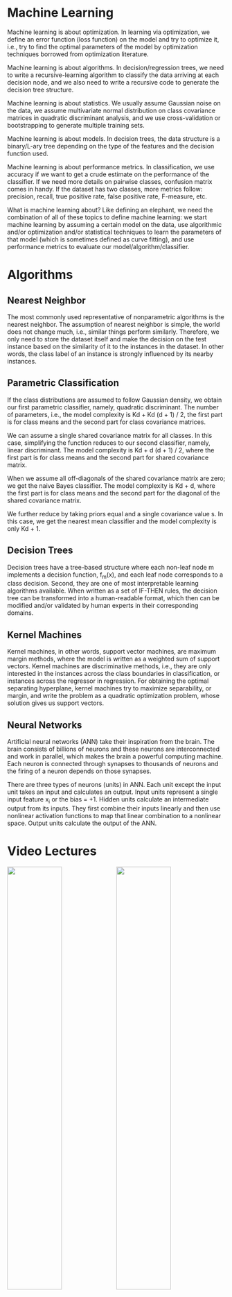 Machine Learning
============

Machine learning is about optimization. In learning via optimization, we define an error function (loss function) on the model and try to optimize it, i.e., try to find the optimal parameters of the model by optimization techniques borrowed from optimization literature. 

Machine learning is about algorithms. In decision/regression trees, we need to write a recursive-learning algorithm to classify the data arriving at each decision node, and we also need to write a recursive code to generate the decision tree structure.

Machine learning is about statistics. We usually assume Gaussian noise on the data, we assume multivariate normal distribution on class covariance matrices in quadratic discriminant analysis, and we use cross-validation or bootstrapping to generate multiple training sets. 

Machine learning is about models. In decision trees, the data structure is a binary/L-ary tree depending on the type of the features and the decision function used.

Machine learning is about performance metrics. In classification, we use accuracy if we want to get a crude estimate on the performance of the classifier. If we need more details on pairwise classes, confusion matrix comes in handy. If the dataset has two classes, more metrics follow: precision, recall, true positive rate, false positive rate, F-measure, etc. 

What is machine learning about? Like defining an elephant, we need the combination of all of these topics to define machine learning: we start machine learning by assuming a certain model on the data, use algorithmic and/or optimization and/or statistical techniques to learn the parameters of that model (which is sometimes defined as curve fitting), and use performance metrics to evaluate our model/algorithm/classifier.

# Algorithms

## Nearest Neighbor

The most commonly used representative of nonparametric algorithms is the nearest neighbor. The assumption of nearest neighbor is simple, the world does not change much, i.e., similar things perform similarly. Therefore, we only need to store the dataset itself and make the decision on the test instance based on the similarity of it to the instances in the dataset. In other words, the class label of an instance is strongly influenced by its nearby instances.

## Parametric Classification

If the class distributions are assumed to follow Gaussian density, we obtain our first parametric classifier, namely, quadratic discriminant. The number of parameters, i.e., the model complexity is Kd + Kd (d + 1) / 2, the first part is for class means and the second part for class covariance matrices.

We can assume a single shared covariance matrix for all classes. In this case, simplifying the function reduces to our second classifier, namely, linear discriminant. The model complexity is Kd + d (d + 1) / 2, where the first part is for class means and the second part for shared covariance matrix.

When we assume all off-diagonals of the shared covariance matrix are zero; we get the naive Bayes classifier. The model complexity is Kd + d, where the first part is for class means and the second part for the diagonal of the shared covariance matrix.

We further reduce by taking priors equal and a single covariance value s. In this case, we get the nearest mean classifier and the model complexity is only Kd + 1.

## Decision Trees

Decision trees have a tree-based structure where each non-leaf node m implements a decision function, f<sub>m</sub>(x), and each leaf node corresponds to a class decision. Second, they are one of most interpretable learning algorithms available. When written as a set of IF-THEN rules, the decision tree can be transformed into a human-readable format, which then can be modified and/or validated by human experts in their corresponding domains.

## Kernel Machines

Kernel machines, in other words, support vector machines, are maximum margin methods, where the model is written as a weighted sum of support vectors. Kernel machines are discriminative methods, i.e., they are only interested in the instances across the class boundaries in classification, or instances across the regressor in regression. For obtaining the optimal separating hyperplane, kernel machines try to maximize separability, or margin, and write the problem as a quadratic optimization problem, whose solution gives us support vectors.

## Neural Networks

Artificial neural networks (ANN) take their inspiration from the brain. The brain consists of billions of neurons and these neurons are interconnected and work in parallel, which makes the brain a powerful computing machine. Each neuron is connected through synapses to thousands of neurons and the firing of a neuron depends on those synapses.

There are three types of neurons (units) in ANN. Each unit except the input unit takes an input and calculates an output. Input units represent a single input feature x<sub>i</sub> or the bias = +1. Hidden units calculate an intermediate output from its inputs. They first combine their inputs linearly and then use nonlinear activation functions to map that linear combination to a nonlinear space. Output units calculate the output of the ANN.

Video Lectures
============

[<img src="https://github.com/StarlangSoftware/Classification/blob/master/video1.jpg" width="50%">](https://youtu.be/1p0zBhji0YE)[<img src=https://github.com/StarlangSoftware/Classification/blob/master/video2.jpg width="50%">](https://youtu.be/xvNGStxTEsU)[<img src=https://github.com/StarlangSoftware/Classification/blob/master/video3.jpg width="50%">](https://youtu.be/EfDoMKHl_iY)[<img src=https://github.com/StarlangSoftware/Classification/blob/master/video4.jpg width="50%">](https://youtu.be/4Y-1r0H8vZc)[<img src=https://github.com/StarlangSoftware/Classification/blob/master/video5.jpg width="50%">](https://youtu.be/1b5sEp321Lo)[<img src=https://github.com/StarlangSoftware/Classification/blob/master/video6.jpg width="50%">](https://youtu.be/_bM4RmKMo3I)[<img src=https://github.com/StarlangSoftware/Classification/blob/master/video7.jpg width="50%">](https://youtu.be/xGHskyTb35s)[<img src=https://github.com/StarlangSoftware/Classification/blob/master/video8.jpg width="50%">](https://youtu.be/ZdFUDFmOjL4)[<img src=https://github.com/StarlangSoftware/Classification/blob/master/video9.jpg width="50%">](https://youtu.be/O0W99NhiFug)[<img src=https://github.com/StarlangSoftware/Classification/blob/master/video10.jpg width="50%">](https://youtu.be/k-sTBA9HGVc)[<img src=https://github.com/StarlangSoftware/Classification/blob/master/video11.jpg width="50%">](https://youtu.be/yDlcLtVJDGk)[<img src=https://github.com/StarlangSoftware/Classification/blob/master/video12.jpg width="50%">](https://youtu.be/7qxxNzymzLI)[<img src=https://github.com/StarlangSoftware/Classification/blob/master/video13.jpg width="50%">](https://youtu.be/sVzu7UYOFXM)

For Developers
============
You can also see [Java](https://github.com/starlangsoftware/Classification), 
[Python](https://github.com/starlangsoftware/Classification-Py), 
[Cython](https://github.com/starlangsoftware/Classification-Cy), 
[Swift](https://github.com/starlangsoftware/Classification-Swift),
[C++](https://github.com/starlangsoftware/Classification-CPP),
or [C#](https://github.com/starlangsoftware/Classification-CS) repository.

## Requirements

* [Node.js 14 or higher](#Node.js)
* [Git](#git)

### Node.js 

To check if you have a compatible version of Node.js installed, use the following command:

    node -v
    
You can find the latest version of Node.js [here](https://nodejs.org/en/download/).

### Git

Install the [latest version of Git](https://git-scm.com/book/en/v2/Getting-Started-Installing-Git).

## Npm Install

	npm install nlptoolkit-classification
	
## Download Code

In order to work on code, create a fork from GitHub page. 
Use Git for cloning the code to your local or below line for Ubuntu:

	git clone <your-fork-git-link>

A directory called util will be created. Or you can use below link for exploring the code:

	git clone https://github.com/starlangsoftware/classification-js.git

## Open project with Webstorm IDE

Steps for opening the cloned project:

* Start IDE
* Select **File | Open** from main menu
* Choose `Classification-Js` file
* Select open as project option
* Couple of seconds, dependencies will be downloaded. 

Detailed Description
============

+ [Classification Algorithms](#classification-algorithms)
+ [Sampling Strategies](#sampling-strategies)
+ [Feature Selection](#feature-selection)
+ [Statistical Tests](#statistical-tests)

## Classification Algorithms

Algoritmaları eğitmek için

	void train(InstanceList trainSet, Parameter parameters)

Eğitilen modeli bir veri örneği üstünde sınamak için

	String predict(Instance instance)

Karar ağacı algoritması C45 sınıfında

Bagging algoritması Bagging sınıfında

Derin öğrenme algoritması DeepNetwork sınıfında

KMeans algoritması KMeans sınıfında

Doğrusal ve doğrusal olmayan çok katmanlı perceptron LinearPerceptron ve 
MultiLayerPerceptron sınıflarında

Naive Bayes algoritması NaiveBayes sınıfında

K en yakın komşu algoritması Knn sınıfında

Doğrusal kesme analizi algoritması Lda sınıfında

İkinci derece kesme analizi algoritması Qda sınıfında

Destek vektör makineleri algoritması Svm sınıfında

RandomForest ağaç tabanlı ensemble algoritması RandomForest sınıfında

Basit dummy ve rasgele sınıflandırıcı gibi temel iki sınıflandırıcı Dummy ve 
RandomClassifier sınıflarında

## Sampling Strategies

K katlı çapraz geçerleme deneyi yapmak için KFoldRun, KFoldRunSeparateTest, 
StratifiedKFoldRun, StratifiedKFoldRunSeparateTest

M tane K katlı çapraz geçerleme deneyi yapmak için MxKFoldRun, MxKFoldRunSeparateTest,
StratifiedMxKFoldRun, StratifiedMxKFoldRunSeparateTest

Bootstrap tipi deney yapmak için BootstrapRun

## Feature Selection

Pca tabanlı boyut azaltma için Pca sınıfı

Discrete değişkenleri Continuous değişkenlere çevirmek için DiscreteToContinuous sınıfı

Discrete değişkenleri binary değişkenlere değiştirmek için LaryToBinary sınıfı

## Statistical Tests

İstatistiksel testler için Combined5x2F, Combined5x2t, Paired5x2t, Pairedt, Sign sınıfları

